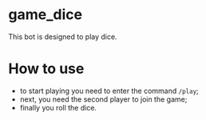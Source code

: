 # game_dice

This bot is designed to play dice.

# How to use

- to start playing you need to enter the command `/play`;
- next, you need the second player to join the game;
- finally you roll the dice.
